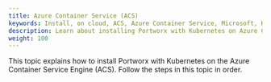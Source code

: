 ```yaml
---
title: Azure Container Service (ACS)
keywords: Install, on cloud, ACS, Azure Container Service, Microsoft, Kubernetes, k8s
description: Learn about installing Portworx with Kubernetes on Azure Container Service Engine.
weight: 100
---
```


This topic explains how to install Portworx with Kubernetes on the Azure Container Service Engine (ACS). Follow the steps in this topic in order.
